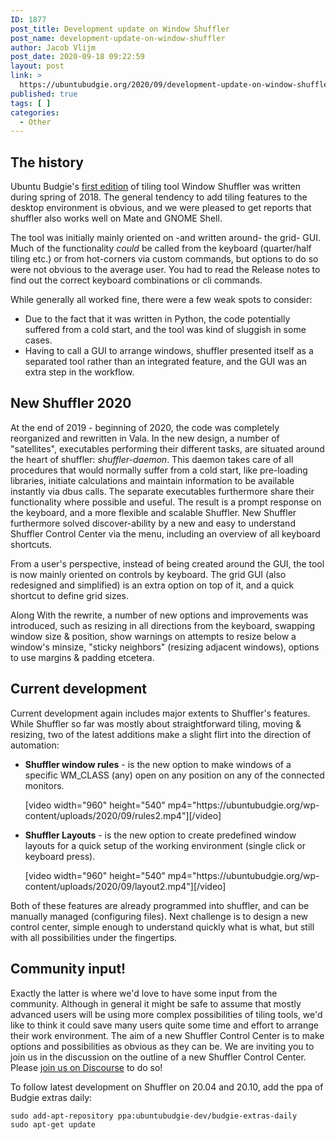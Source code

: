 ```yaml
---
ID: 1877
post_title: Development update on Window Shuffler
post_name: development-update-on-window-shuffler
author: Jacob Vlijm
post_date: 2020-09-18 09:22:59
layout: post
link: >
  https://ubuntubudgie.org/2020/09/development-update-on-window-shuffler/
published: true
tags: [ ]
categories:
  - Other
---
```

<h2>The history</h2>
<p>Ubuntu Budgie's <a href="https://www.youtube.com/watch?v=Ii4n8H4XEzc" title="first edition">first edition</a> of tiling tool Window Shuffler was written during spring of 2018. The general tendency to add tiling features to the desktop environment is obvious, and we were pleased to get reports that shuffler also works well on Mate and GNOME Shell.</p>
<p>The tool was initially mainly oriented on -and written around- the grid- GUI.  Much of the functionality <em>could</em> be called from the keyboard (quarter/half tiling etc.) or from hot-corners via custom commands, but options to do so were not obvious to the average user. You had to read the Release notes to find out the correct keyboard combinations or cli commands.</p>
<p>While generally all worked fine, there were a few weak spots to consider: </p>
<ul>
<li>Due to the fact that it was written in Python, the code potentially suffered from a cold start, and the tool was kind of sluggish in some cases.</li>
<li>Having to call a GUI to arrange windows, shuffler presented itself as a separated tool rather than an integrated feature, and the GUI was an extra step in the workflow. </li>
</ul>
<h2>New Shuffler 2020</h2>
<p>At the end of 2019 - beginning of 2020, the code was completely reorganized and rewritten in Vala. In the new design, a number of &quot;satellites&quot;, executables performing their different tasks, are situated around the heart of shuffler: <em>shuffler-daemon</em>. This daemon takes care of all procedures that would normally suffer from a cold start, like pre-loading libraries, initiate calculations and maintain information to be available instantly via dbus calls. The separate executables furthermore share their functionality where possible and useful. The result is a prompt response on the keyboard, and a more flexible and scalable Shuffler. New Shuffler furthermore solved discover-ability by a new and easy to understand Shuffler Control Center via the menu, including an overview of all keyboard shortcuts.</p>
<p>From a user's perspective, instead of being created around the GUI, the tool is now mainly oriented on controls by keyboard. The grid GUI (also redesigned and simplified) is an extra option on top of it, and a quick shortcut to define grid sizes.</p>
<p>Along With the rewrite, a number of new options and improvements was introduced, such as resizing in all directions from the keyboard, swapping window size &amp; position, show warnings on attempts to resize below a window's minsize, &quot;sticky neighbors&quot; (resizing adjacent windows), options to use margins &amp; padding etcetera.</p>
<h2>Current development</h2>
<p>Current development again includes major extents to Shuffler's features. While Shuffler so far was mostly about straightforward tiling, moving &amp; resizing, two of the latest additions make a slight flirt into the direction of automation:</p>
<ul>
<li>
<p><strong>Shuffler window rules</strong> - is the new option to make windows of a specific WM_CLASS (any) open on any position on any of the connected monitors.</p>
<p>[video width="960" height="540" mp4="https://ubuntubudgie.org/wp-content/uploads/2020/09/rules2.mp4"][/video]</p>
</li>
<li>
<p><strong>Shuffler Layouts</strong> - is the new option to create predefined window layouts for a quick setup of the working environment (single click or keyboard press).</p>
<p>[video width="960" height="540" mp4="https://ubuntubudgie.org/wp-content/uploads/2020/09/layout2.mp4"][/video]</p>
</li>
</ul>
<p>Both of these features are already programmed into shuffler, and can be manually managed (configuring files). Next challenge is to design a new control center, simple enough to understand quickly what is what, but still with all possibilities under the fingertips.</p>
<h2>Community input!</h2>
<p>Exactly the latter is where we'd love to have some input from the community. Although in general it might be safe to assume that mostly advanced users will be using more complex possibilities of tiling tools, we'd like to think it could save many users quite some time and effort to arrange their work environment. The aim of a new Shuffler Control Center is to make options and possibilities as obvious as they can be.
We are inviting you to join us in the discussion on the outline of a new Shuffler Control Center. Please <a href="https://discourse.ubuntubudgie.org/t/new-control-center-of-window-shuffler-share-your-thoughts/4167" title="join us on Discourse">join us on Discourse</a> to do so!</p>
<p>To follow latest development on Shuffler on 20.04 and 20.10, add the ppa of Budgie extras daily:</p>
<p><code>sudo add-apt-repository ppa:ubuntubudgie-dev/budgie-extras-daily</code> </br>
<code>sudo apt-get update</code></p>